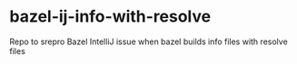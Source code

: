 # bazel-ij-info-with-resolve
Repo to srepro Bazel IntelliJ issue when bazel builds info files with resolve files
